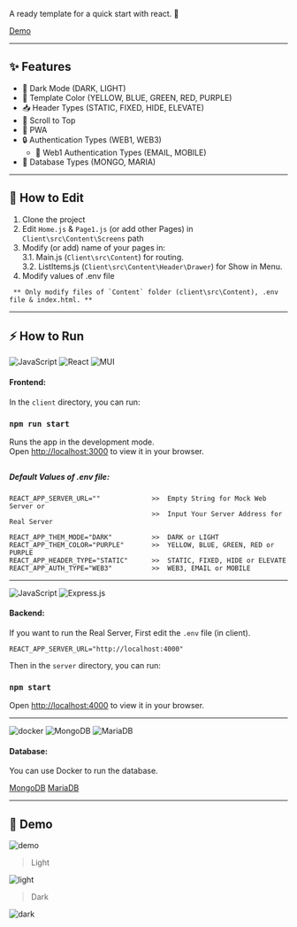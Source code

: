 A ready template for a quick start with react. 🚀

[Demo](https://start.aionchain.co/)

---

## ✨ Features

- 🌙 Dark Mode (DARK, LIGHT)
- 🎨 Template Color (YELLOW, BLUE, GREEN, RED, PURPLE)
- 📥 Header Types (STATIC, FIXED, HIDE, ELEVATE)
- 📍 Scroll to Top
- 📱 PWA
- 🔒️ Authentication Types (WEB1, WEB3)
  - 🔑 Web1 Authentication Types (EMAIL, MOBILE)
- 💾 Database Types (MONGO, MARIA)

---

## 📝 How to Edit

1. Clone the project
2. Edit `Home.js` & `Page1.js` (or add other Pages) in `Client\src\Content\Screens` path
3. Modify (or add) name of your pages in: \
   3.1. Main.js (`Client\src\Content`) for routing. \
   3.2. ListItems.js (`Client\src\Content\Header\Drawer`) for Show in Menu.
4. Modify values of .env file

```
 ** Only modify files of `Content` folder (client\src\Content), .env file & index.html. **
```

---

## ⚡️ How to Run

![JavaScript](https://img.shields.io/badge/javascript-%23323330.svg?style=for-the-badge&logo=javascript&logoColor=%23F7DF1E) ![React](https://img.shields.io/badge/react-%2320232a.svg?style=for-the-badge&logo=react&logoColor=%2361DAFB) ![MUI](https://img.shields.io/badge/MUI-%230081CB.svg?style=for-the-badge&logo=mui&logoColor=white)

#### Frontend:

In the `client` directory, you can run:

### `npm run start`

Runs the app in the development mode.\
Open [http://localhost:3000](http://localhost:3000) to view it in your browser.

##

##### Default Values of .env file:

```
REACT_APP_SERVER_URL=""             >>  Empty String for Mock Web Server or
                                    >>  Input Your Server Address for Real Server

REACT_APP_THEM_MODE="DARK"          >>  DARK or LIGHT
REACT_APP_THEM_COLOR="PURPLE"       >>  YELLOW, BLUE, GREEN, RED or PURPLE
REACT_APP_HEADER_TYPE="STATIC"      >>  STATIC, FIXED, HIDE or ELEVATE
REACT_APP_AUTH_TYPE="WEB3"          >>  WEB3, EMAIL or MOBILE
```

---

![JavaScript](https://img.shields.io/badge/javascript-%23323330.svg?style=for-the-badge&logo=javascript&logoColor=%23F7DF1E) ![Express.js](https://img.shields.io/badge/express.js-%23404d59.svg?style=for-the-badge&logo=express&logoColor=%2361DAFB)

#### Backend:

If you want to run the Real Server, First edit the `.env` file (in client).

```
REACT_APP_SERVER_URL="http://localhost:4000"
```

Then in the `server` directory, you can run:

### `npm start`

Open [http://localhost:4000](http://localhost:4000) to view it in your browser.

---

![docker](https://img.shields.io/badge/docker-%230073CF.svg?style=for-the-badge&logo=docker&logoColor=%2361DAFB) ![MongoDB](https://img.shields.io/badge/MongoDB-%234ea94b.svg?style=for-the-badge&logo=mongodb&logoColor=white) ![MariaDB](https://img.shields.io/badge/MariaDB-%230081CB.svg?style=for-the-badge&logo=mariadb&logoColor=white)

#### Database:

You can use Docker to run the database.

[MongoDB](https://github.com/barkand/Docker_DE/blob/main/databases/mongodb-docker-compose.yml)
[MariaDB](https://github.com/barkand/Docker_DE/blob/main/databases/mariadb-docker-compose.yml)

---

## 📌 Demo

![demo](https://www.aionchain.co/github/main.jpg)

> Light

![light](https://www.aionchain.co/github/light.jpg)

> Dark

![dark](https://www.aionchain.co/github/dark.jpg)
